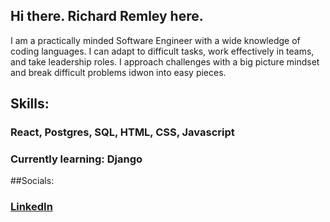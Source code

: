 ### 
## Hi there. Richard Remley here. 

I am a practically minded Software Engineer with a wide knowledge of coding languages. I can adapt to difficult tasks, work effectively in teams, and take leadership roles. I approach challenges with a big picture mindset and break difficult problems idwon into easy pieces. 

## Skills: 
### React, Postgres, SQL, HTML, CSS, Javascript
### Currently learning: Django

##Socials:
### [LinkedIn](https://www.linkedin.com/in/richardjremley/)



<!--
**richardjremley/richardjremley** is a ✨ _special_ ✨ repository because its `README.md` (this file) appears on your GitHub profile.

Here are some ideas to get you started:

- 🔭 I’m currently working on ...
- 🌱 I’m currently learning ...
- 👯 I’m looking to collaborate on ...
- 🤔 I’m looking for help with ...
- 💬 Ask me about ...
- 📫 How to reach me: ...
- 😄 Pronouns: ...
- ⚡ Fun fact: ...
-->
